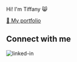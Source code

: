 Hi! I'm Tiffany :smile_cat:
  
[:pushpin: My portfolio](https://tiffanychien.com/)

## Connect with me
[<img align="left" alt="linked-in" src="https://img.shields.io/badge/linkedin-%230077B5.svg?&style=for-the-badge&logo=linkedin&logoColor=white" />](https://www.linkedin.com/in/tiffanyychien)
<br>

